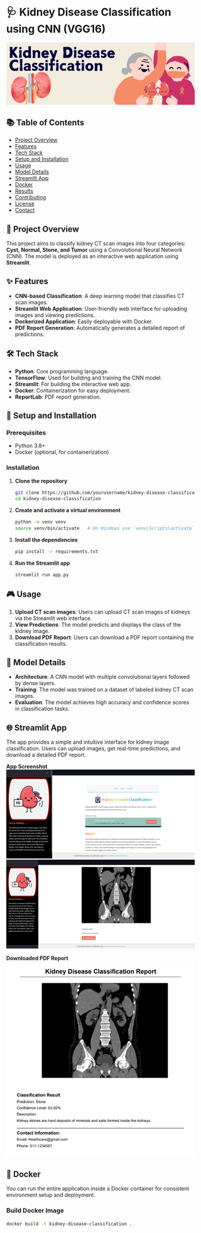 # 🩺 Kidney Disease Classification using CNN (VGG16)

![Project Banner](Github_Banner.png) <!-- Replace with your banner image if available -->

## 📚 Table of Contents
- [Project Overview](#project-overview)
- [Features](#features)
- [Tech Stack](#tech-stack)
- [Setup and Installation](#setup-and-installation)
- [Usage](#usage)
- [Model Details](#model-details)
- [Streamlit App](#streamlit-app)
- [Docker](#docker)
- [Results](#results)
- [Contributing](#contributing)
- [License](#license)
- [Contact](#contact)

## 🌟 Project Overview

This project aims to classify kidney CT scan images into four categories: **Cyst, Normal, Stone, and Tumor** using a Convolutional Neural Network (CNN). The model is deployed as an interactive web application using **Streamlit**.

## ✨ Features
- **CNN-based Classification**: A deep learning model that classifies CT scan images.
- **Streamlit Web Application**: User-friendly web interface for uploading images and viewing predictions.
- **Dockerized Application**: Easily deployable with Docker.
- **PDF Report Generation**: Automatically generates a detailed report of predictions.

## 🛠 Tech Stack
- **Python**: Core programming language.
- **TensorFlow**: Used for building and training the CNN model.
- **Streamlit**: For building the interactive web app.
- **Docker**: Containerization for easy deployment.
- **ReportLab**: PDF report generation.

## 🚀 Setup and Installation

### Prerequisites
- Python 3.8+
- Docker (optional, for containerization)

### Installation

1. **Clone the repository**
    ```bash
    git clone https://github.com/yourusername/kidney-disease-classification.git
    cd kidney-disease-classification
    ```

2. **Create and activate a virtual environment**
    ```bash
    python -m venv venv
    source venv/bin/activate   # On Windows use `venv\Scripts\activate`
    ```

3. **Install the dependencies**
    ```bash
    pip install -r requirements.txt
    ```

4. **Run the Streamlit app**
    ```bash
    streamlit run app.py
    ```

## 🎮 Usage

1. **Upload CT scan images**: Users can upload CT scan images of kidneys via the Streamlit web interface.
2. **View Predictions**: The model predicts and displays the class of the kidney image.
3. **Download PDF Report**: Users can download a PDF report containing the classification results.

## 🧠 Model Details

- **Architecture**: A CNN model with multiple convolutional layers followed by dense layers.
- **Training**: The model was trained on a dataset of labeled kidney CT scan images.
- **Evaluation**: The model achieves high accuracy and confidence scores in classification tasks.

## 🌐 Streamlit App

The app provides a simple and intuitive interface for kidney image classification. Users can upload images, get real-time predictions, and download a detailed PDF report.

**App Screenshot**
![App Screenshot](Streamlit_Screenshot.png)
![App Screenshot](Streamlit_Screenshot_.png)

**Downloaded PDF Report**
![App Screenshot](Streamlit_Screenshot_PDF.png)<!-- Replace with a screenshot of your app -->

## 🐳 Docker

You can run the entire application inside a Docker container for consistent environment setup and deployment.

### Build Docker Image
```bash
docker build -t kidney-disease-classification .
